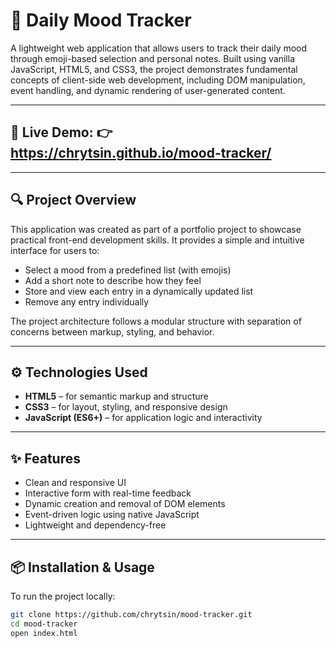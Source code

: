 # 📅 Daily Mood Tracker

A lightweight web application that allows users to track their daily mood through emoji-based selection and personal notes. Built using vanilla JavaScript, HTML5, and CSS3, the project demonstrates fundamental concepts of client-side web development, including DOM manipulation, event handling, and dynamic rendering of user-generated content.

---

## 🔗 Live Demo: 👉 https://chrytsin.github.io/mood-tracker/

---

## 🔍 Project Overview

This application was created as part of a portfolio project to showcase practical front-end development skills. It provides a simple and intuitive interface for users to:

- Select a mood from a predefined list (with emojis)
- Add a short note to describe how they feel
- Store and view each entry in a dynamically updated list
- Remove any entry individually

The project architecture follows a modular structure with separation of concerns between markup, styling, and behavior.

---

## ⚙️ Technologies Used

- **HTML5** – for semantic markup and structure  
- **CSS3** – for layout, styling, and responsive design  
- **JavaScript (ES6+)** – for application logic and interactivity

---

## ✨ Features

- Clean and responsive UI
- Interactive form with real-time feedback
- Dynamic creation and removal of DOM elements
- Event-driven logic using native JavaScript
- Lightweight and dependency-free

---

## 📦 Installation & Usage

To run the project locally:

```bash
git clone https://github.com/chrytsin/mood-tracker.git
cd mood-tracker
open index.html
